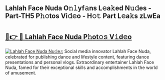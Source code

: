 ## Lahlah Face Nuda O𝚗𝚕yf𝚊ns L𝚎a𝚔ed N𝚞𝚍es - Part-TH5 P𝚑𝚘tos Vi𝚍𝚎o - H𝚘𝚝 Part L𝚎a𝚔s zLwEa

# <h2><a href="http://kfdbv61.oniu.top/?m=Lahlah+Face+Nuda">🔗👉 🔴 Lahlah Face Nuda P𝚑ot𝚘𝚜 V𝚒d𝚎o</a></h2>

[![Lahlah Face Nuda Nu𝚍e𝚜](https://i.imgur.com/0qMVB7G.gif)](http://kfdbv61.oniu.top/?m=Lahlah+Face+Nuda)
Social media innovator Lahlah Face Nuda, celebrated for publishing dance and lifestyle content, featuring dance presentations and personal vlogs. Extraordinary entertainer Lahlah Face Nuda, famed for their exceptional skills and accomplishments in the world of amusement.  
